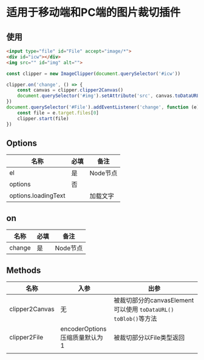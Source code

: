 # 适用于移动端和PC端的图片裁切插件  

## 使用  
```html
<input type="file" id="File" accept="image/*">
<div id="icw"></div>
<img src="" id="img" alt="">
```
```js
const clipper = new ImageClipper(document.querySelector('#icw'))

clipper.on('change', () => {
    const canvas = clipper.clipper2Canvas()
    document.querySelector('#img').setAttribute('src', canvas.toDataURL())
})
document.querySelector('#File').addEventListener('change', function (e) {
    const file = e.target.files[0]
    clipper.start(file)
})
```

## Options
| 名称                | 必填 | 备注     |
| ------------------- | ---- | -------- |
| el                  | 是   | Node节点 |
| options             | 否   |          |
| options.loadingText |      | 加载文字 |

## on

| 名称   | 必填 | 备注     |
| ------ | ---- | -------- |
| change | 是   | Node节点 |

## Methods

| 名称    |   入参   | 出参                                                         |
| ------- | ---- | ------------------------------------------------------------ |
| clipper2Canvas | 无   | 被裁切部分的canvasElement <br />可以使用 `toDataURL()` `toBlob()`等方法 |
| clipper2File | encoderOptions <br> 压缩质量默认为 1   | 被裁切部分以File类型返回 |
|         |      |                                                              |